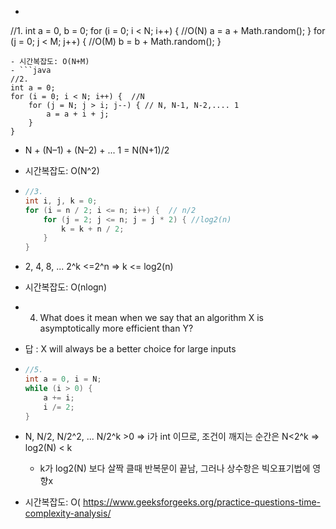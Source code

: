 - ```java
 //1.
  int a = 0, b = 0;
  for (i = 0; i < N; i++) { //O(N)
      a = a + Math.random();
  }
  for (j = 0; j < M; j++) { //O(M)
      b = b + Math.random(); 
  }
  ```
- 시간복잡도: O(N+M)
- ```java
  //2.
  int a = 0;
  for (i = 0; i < N; i++) {  //N
      for (j = N; j > i; j--) { // N, N-1, N-2,.... 1 
          a = a + i + j;
      }
  }
  ```
  - N + (N–1) + (N–2) + ... 1 = N(N+1)/2 
  - 시간복잡도: O(N^2)
- ```java
  //3.
  int i, j, k = 0;
  for (i = n / 2; i <= n; i++) {  // n/2
      for (j = 2; j <= n; j = j * 2) { //log2(n)
          k = k + n / 2;
      }
  }
  ```
- 2, 4, 8, ... 2^k <=2^n => k <= log2(n)
- 시간복잡도: O(nlogn) 

- 4. What does it mean when we say that an algorithm X is asymptotically more efficient than Y? 
- 답 : X will always be a better choice for large inputs


- ```java
  //5.
  int a = 0, i = N;
  while (i > 0) {
      a += i;
      i /= 2;
  }
  ```
- N, N/2, N/2^2, ... N/2^k >0 => i가 int 이므로, 조건이 깨지는 순간은  N<2^k => log2(N) < k
  - k가 log2(N) 보다 살짝 클때 반복문이 끝남, 그러나 상수항은 빅오표기법에 영향x
- 시간복잡도: O(
https://www.geeksforgeeks.org/practice-questions-time-complexity-analysis/
